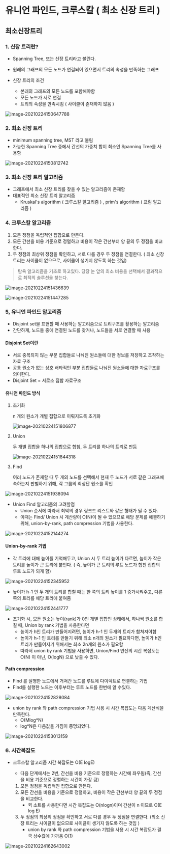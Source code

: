 # 유니언 파인드, 크루스칼 ( 최소 신장 트리 )

## 최소신장트리

### 1. 신장 트리란?

- Spanning Tree, 또는 신장 트리라고 불린다.

- 원래의 그래프의 모든 노드가 연결되어 있으면서 트리의 속성을 만족하는 그래프
- 신장 트리의 조건
  - 본래의 그래프의 모든 노드를 포함해야함
  - 모든 노드가 서로 연결
  - 트리의 속성을 만족시킴 ( 사이클이 존재하지 않음 )

![image-20210224150647788](README.assets/image-20210224150647788.png)

### 2. 최소 신장 트리

- minimum spanning tree, MST 라고 불림
- 가능한 Spanning Tree 중에서 간선의 가중치 합이 최소인 Spanning Tree를 사용함

![image-20210224150812742](README.assets/image-20210224150812742.png)

### 3. 최소 신장 트리 알고리즘

- 그래프에서 최소 신장 트리를 찾을 수 있는 알고리즘이 존재함
- 대표적인 최소 신장 트리 알고리즘
  - Kruskal's algorithm ( 크루스칼 알고리즘 ) , prim's algorithm ( 프림 알고리즘 )

### 4. 크루스칼 알고리즘

1. 모든 정점을 독립적인 집합으로 만든다.
2. 모든 간선을 비용 기준으로 정렬하고 비용이 작은 간선부터 양 끝의 두 정점을 비교한다. 
3. 두 정점의 최상위 정점을 확인하고, 서로 다를 경우 두 정점을 연결한다. ( 최소 신장 트리는 사이클이 없으므로, 사이클이 생기지 않도록 하는 것임)

> 탐욕 알고리즘을 기초로 하고있다. 당장 눈 앞의 최소 비용을 선택해서 결과적으로 최적의 솔루션을 찾는다.



![image-20210224151436639](README.assets/image-20210224151436639.png)

![image-20210224151447285](README.assets/image-20210224151447285.png)

### 5, 유니언 파인드 알고리즘

- Disjoint set을 표현할 때 사용하는 알고리즘으로 트리구조를 활용하는 알고리즘
- 간단하게, 노드들 중에 연결된 노드를 찾거나, 노드들을 서로 연결할 때 사용

#### Disjoint Set이란

- 서로 중복되지 않는 부분 집합들로 나눠진 원소들에 대한 정보를 저장하고 조작하는 자료 구조
- 공통 원소가 없는 상호 배타적인 부분 집합들로 나눠진 원소들에 대한 자료구조를 의미한다.
- Disjoint Set = 서로소 집합 자료구조

#### 유니언 파인드 방식

1. 초기화

   n 개의 원소가 개별 집합으로 이뤄지도록 초기화

   ![image-20210224151806877](README.assets/image-20210224151806877.png)

2. Union

   두 개별 집합을 하나의 집합으로 합침, 두 트리를 하나의 트리로 만듬

   ![image-20210224151844318](README.assets/image-20210224151844318.png)

3. Find

   여러 노드가 존재할 때 두 개의 노드를 선택해서 현재 두 노드가 서로 같은 그래프에 속하는지 판별하기 위해, 각 그룹의 최상단 원소를 확인

![image-20210224151938094](README.assets/image-20210224151938094.png)

- Union Find 알고리즘의 고려할점
  - Union 순서에 따라서 최악의 경우 링크드 리스트와 같은 형태가 될 수 있다.
  - 이때는 Find/ Union 시 계산량이 O(N)이 될 수 있으므로 해당 문제를 해결하기 위해, union-by-rank, path compression 기법을 사용한다.

![image-20210224152144274](README.assets/image-20210224152144274.png)

#### Union-by-rank 기법

- 각 트리에 대해 높이를 기억해두고, Union 시 두 트리 높이가 다르면, 높이가 작은 트리를 높이가 큰 트리에 붙인다. ( 즉, 높이가 큰 트리의 루트 노드가 합친 집합의 루트 노드가 되게 함)

![image-20210224152345952](README.assets/image-20210224152345952.png)

- 높이가 h-1 인 두 개의 트리를 합칠 때는 한 쪽의 트리 높이를 1 증가시켜주고, 다른 쪽의 트리를 해당 트리에 붙여줌

![image-20210224152441777](README.assets/image-20210224152441777.png)

- 초기화 시, 모든 원소는 높이(rank)가 0인 개별 집합인 상태에서, 하나씩 원소를 합칠 때, Union by rank 기법을 사용한다면
  - 높이가 h인 트리가 만들어지려면, 높이가 h-1 인 두개의 트리가 합쳐져야함
  - 높이가 h-1 인 트리를 만들기 위해 최소 n개의 원소가 필요하다면, 높이가 h인 트리가 만들어지기 위해서는 최소 2n개의 원소가 필요함
  - 따라서 union by rank 기법을 사용하면, Union/Find 연산의 시간 복잡도는  O(N) 이 아닌, O(logN) 으로 낮출 수 있다.

#### Path compression

- Find 를 실행한 노드에서 거쳐간 노드를 루트에 다이렉트로 연결하는 기법
- Find를 실행한 노드는 이후부터는 루트 노드를 한번에 알 수있다.

![image-20210224152828084](README.assets/image-20210224152828084.png)

- union by rank 와 path compression 기법 사용 시 시간 복잡도는 다음 계산식을 만족한다.
  - O(Mlog*N)
  - log*N은 다음값을 가짐이 증명되었다.

![image-20210224153013159](README.assets/image-20210224153013159.png)

### 6. 시간복잡도

- 크루스칼 알고리즘 시간 복잡도는 O(E logE)

  - 다음 단계에서는 2번, 간선을 비용 기준으로 정렬하는 시간에 좌우됨(즉, 간선을 비용 기준으로 정렬하는 시간이 가장 큼)

  1. 모든 정점을 독립적인 집합으로 만든다.
  2. 모든 간선을 비용을 기준으로 정렬하고, 비용이 작은 간선부터 양 끝의 두 정점을 비교한다.
     - 퀵 소트를 사용한다면 시간 복잡도는 O(nlogn)이며 간선이 n 이므로 O(E log E)
  3. 두 정점의 최상위 정점을 확인하고 서로 다를 경우 두 정점을 연결한다. (최소 신장 트리는 사이클이 없으므로 사이클이 생기지 않도록 하는 것임 )
     - union by rank 와 path compression 기법을 사용 시 시간 복잡도가 결국 상수값에 가까움 O(1)

![image-20210224162643002](README.assets/image-20210224162643002.png)